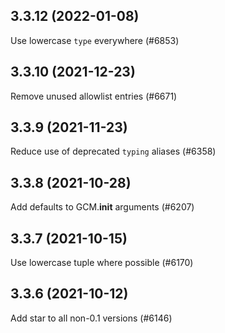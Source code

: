 ## 3.3.12 (2022-01-08)

Use lowercase `type` everywhere (#6853)

## 3.3.10 (2021-12-23)

Remove unused allowlist entries (#6671)

## 3.3.9 (2021-11-23)

Reduce use of deprecated `typing` aliases (#6358)

## 3.3.8 (2021-10-28)

Add defaults to GCM.__init__ arguments (#6207)

## 3.3.7 (2021-10-15)

Use lowercase tuple where possible (#6170)

## 3.3.6 (2021-10-12)

Add star to all non-0.1 versions (#6146)

